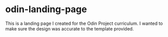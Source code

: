 # odin-landing-page

This is a landing page I created for the Odin Project curriculum. I wanted to make sure the design was accurate to the template provided.
